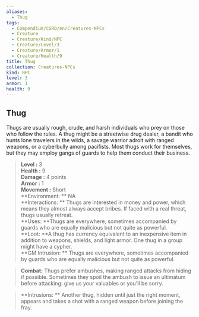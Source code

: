 ```yaml
---
aliases:
  - Thug
tags:
  - Compendium/CSRD/en/Creatures-NPCs
  - Creature
  - Creature/Kind/NPC
  - Creature/Level/3
  - Creature/Armor/1
  - Creature/Health/9
title: Thug
collection: Creatures-NPCs
kind: NPC
level: 3
armor: 1
health: 9
---
```

## Thug  
Thugs are usually rough, crude, and harsh individuals who prey on those who follow the rules. A thug might be a streetwise drug dealer, a bandit who hunts lone travelers in the wilds, a savage warrior adroit with ranged weapons, or a cyberbully among pacifists. Most thugs work for themselves, but they may employ gangs of guards to help them conduct their business.  

  
> **Level :** 3  
> **Health :** 9  
> **Damage :** 4 points  
> **Armor :** 1  
> **Movement :** Short  
> **Environment: ** NA  
> **Interactions: ** Thugs are interested in money and power, which means they almost always accept bribes. If faced with a real threat, thugs usually retreat.  
> **Uses: **Thugs are everywhere, sometimes accompanied by guards who are equally malicious but not quite as powerful.  
> **Loot: **A thug has currency equivalent to an inexpensive item in addition to weapons, shields, and light armor. One thug in a group might have a cypher.  
> **GM Intrusion: ** Thugs are everywhere, sometimes accompanied by guards who are equally malicious but not quite as powerful.  

> **Combat:** 
> Thugs prefer ambushes, making ranged attacks from hiding if possible. Sometimes they spoil the ambush to issue an ultimatum before attacking: give us your valuables or you'll be sorry.  
  

> **Intrusions: ** 
> Another thug, hidden until just the right moment, appears and takes a shot with a ranged weapon before joining the fray.  

